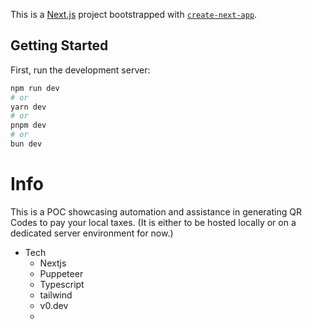 This is a [Next.js](https://nextjs.org/) project bootstrapped with [`create-next-app`](https://github.com/vercel/next.js/tree/canary/packages/create-next-app).

## Getting Started

First, run the development server:

```bash
npm run dev
# or
yarn dev
# or
pnpm dev
# or
bun dev
```


# Info

This is a POC showcasing automation and assistance in generating QR Codes to pay your local taxes.
(It is either to be hosted locally or on a dedicated server environment for now.)

- Tech
  - Nextjs
  - Puppeteer
  - Typescript
  - tailwind
  - v0.dev
  - 
